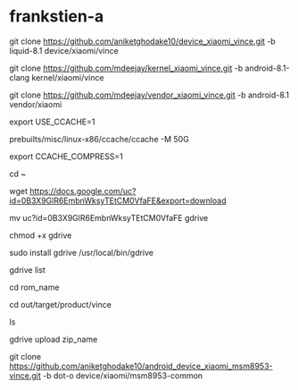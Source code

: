 # frankstien-a

git clone https://github.com/aniketghodake10/device_xiaomi_vince.git -b liquid-8.1 device/xiaomi/vince

git clone https://github.com/mdeejay/kernel_xiaomi_vince.git -b android-8.1-clang kernel/xiaomi/vince

git clone https://github.com/mdeejay/vendor_xiaomi_vince.git -b android-8.1 vendor/xiaomi



export USE_CCACHE=1


prebuilts/misc/linux-x86/ccache/ccache -M 50G


export CCACHE_COMPRESS=1


cd ~


wget https://docs.google.com/uc?id=0B3X9GlR6EmbnWksyTEtCM0VfaFE&export=download


mv uc\?id\=0B3X9GlR6EmbnWksyTEtCM0VfaFE gdrive


chmod +x gdrive


sudo install gdrive /usr/local/bin/gdrive


gdrive list


cd rom_name


cd out/target/product/vince


ls


gdrive upload zip_name




git clone https://github.com/aniketghodake10/android_device_xiaomi_msm8953-vince.git -b dot-o device/xiaomi/msm8953-common
